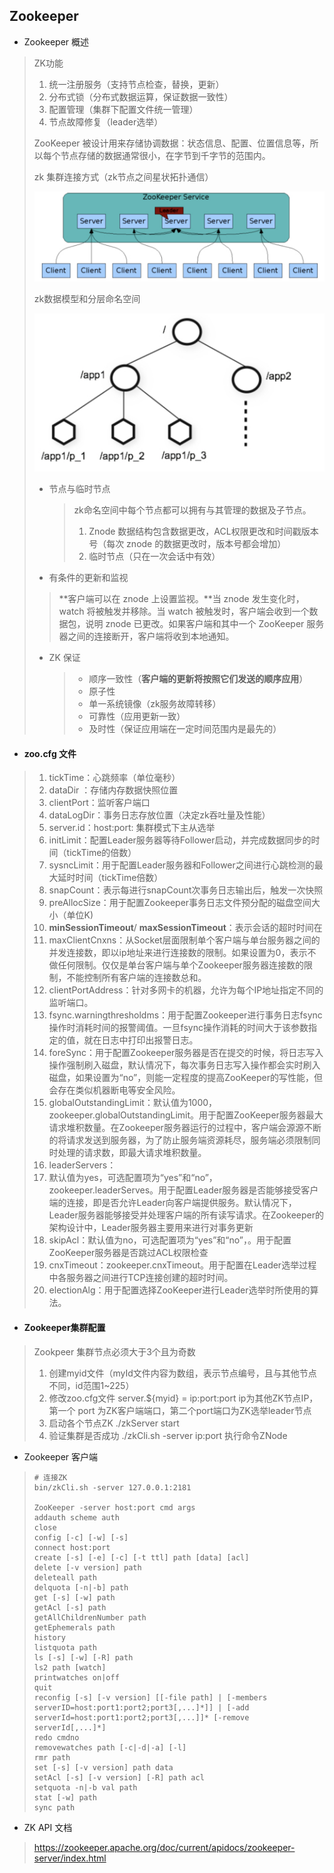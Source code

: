 ## Zookeeper

- Zookeeper 概述

> ZK功能
>
> 1. 统一注册服务（支持节点检查，替换，更新）
> 2. 分布式锁（分布式数据运算，保证数据一致性）
> 3. 配置管理（集群下配置文件统一管理）
> 4. 节点故障修复（leader选举）
>
> ZooKeeper 被设计用来存储协调数据：状态信息、配置、位置信息等，所以每个节点存储的数据通常很小，在字节到千字节的范围内。
>
> zk 集群连接方式（zk节点之间星状拓扑通信）
>
> ![image-20220123182256464](image-20220123182256464.png)
>
>  zk数据模型和分层命名空间
>
> <img src="image-20220123182508540.png" alt="image-20220123182508540" style="zoom:67%;" /> 
>
> - 节点与临时节点
>
>   > zk命名空间中每个节点都可以拥有与其管理的数据及子节点。
>   >
>   > 1. Znode 数据结构包含数据更改，ACL权限更改和时间戳版本号（每次 znode 的数据更改时，版本号都会增加）
>   > 2. 临时节点（只在一次会话中有效）
>
> - 有条件的更新和监视
>
> > **客户端可以在 znode 上设置监视。**当 znode 发生变化时，watch 将被触发并移除。当 watch 被触发时，客户端会收到一个数据包，说明 znode 已更改。如果客户端和其中一个 ZooKeeper 服务器之间的连接断开，客户端将收到本地通知。
>
> - ZK 保证
>
>   > - 顺序一致性（**客户端的更新将按照它们发送的顺序应用**）
>   > - 原子性
>   > - 单一系统镜像（zk服务故障转移）
>   > - 可靠性（应用更新一致）
>   > - 及时性（保证应用端在一定时间范围内是最先的）

 - #### **zoo.cfg 文件**
>1. tickTime：心跳频率（单位毫秒）
>2. dataDir ：存储内存数据快照位置
>3. clientPort：监听客户端口
>4. dataLogDir：事务日志存放位置（决定zk吞吐量及性能）
>5. server.id：host:port: 集群模式下主从选举
>6. initLimit：配置Leader服务器等待Follower启动，并完成数据同步的时间（tickTime的倍数）
>7. sysncLimit：用于配置Leader服务器和Follower之间进行心跳检测的最大延时时间（tickTime倍数）
>8. snapCount：表示每进行snapCount次事务日志输出后，触发一次快照
>9. preAllocSize：用于配置Zookeeper事务日志文件预分配的磁盘空间大小（单位K)
>10.  **minSessionTimeout**/ **maxSessionTimeout**：表示会话的超时时间在
>11. maxClientCnxns：从Socket层面限制单个客户端与单台服务器之间的并发连接数，即以ip地址来进行连接数的限制。如果设置为0，表示不做任何限制。仅仅是单台客户端与单个Zookeeper服务器连接数的限制，不能控制所有客户端的连接数总和。
>12. clientPortAddress：针对多网卡的机器，允许为每个IP地址指定不同的监听端口。
>13.  fsync.warningthresholdms：用于配置Zookeeper进行事务日志fsync操作时消耗时间的报警阈值。一旦fsync操作消耗的时间大于该参数指定的值，就在日志中打印出报警日志。
>14. foreSync：用于配置Zookeeper服务器是否在提交的时候，将日志写入操作强制刷入磁盘，默认情况下，每次事务日志写入操作都会实时刷入磁盘，如果设置为“no”，则能一定程度的提高ZooKeeper的写性能，但会存在类似机器断电等安全风险。
>15. globalOutstandingLimit：默认值为1000，zookeeper.globalOutstandingLimit。用于配置ZooKeeper服务器最大请求堆积数量。在Zookeeper服务器运行的过程中，客户端会源源不断的将请求发送到服务器，为了防止服务端资源耗尽，服务端必须限制同时处理的请求数，即最大请求堆积数量。
>16. leaderServers：
>17. 默认值为yes，可选配置项为“yes”和“no”，zookeeper.leaderServes。用于配置Leader服务器是否能够接受客户端的连接，即是否允许Leader向客户端提供服务。默认情况下，Leader服务器能够接受并处理客户端的所有读写请求。在Zookeeper的架构设计中，Leader服务器主要用来进行对事务更新
>18. skipAcl：默认值为no，可选配置项为“yes”和“no”，。用于配置ZooKeeper服务器是否跳过ACL权限检查
>19. cnxTimeout：zookeeper.cnxTimeout。用于配置在Leader选举过程中各服务器之间进行TCP连接创建的超时时间。
>20. electionAlg：用于配置选择ZooKeeper进行Leader选举时所使用的算法。

- #### **Zookeeper集群配置**

> Zookpeer 集群节点必须大于3个且为奇数
>
> 1. 创建myid文件（myId文件内容为数组，表示节点编号，且与其他节点不同，id范围1~225）
> 2. 修改zoo.cfg文件 server.${myid} = ip:port:port  ip为其他ZK节点IP，第一个 port 为ZK客户端端口，第二个port端口为ZK选举leader节点
> 3. 启动各个节点ZK   ./zkServer start
> 4. 验证集群是否成功  ./zkCli.sh -server ip:port  执行命令ZNode

- Zookeeper 客户端

> ~~~Shell
> # 连接ZK
> bin/zkCli.sh -server 127.0.0.1:2181
> 
> ZooKeeper -server host:port cmd args
> addauth scheme auth
> close
> config [-c] [-w] [-s]
> connect host:port
> create [-s] [-e] [-c] [-t ttl] path [data] [acl]
> delete [-v version] path
> deleteall path
> delquota [-n|-b] path
> get [-s] [-w] path
> getAcl [-s] path
> getAllChildrenNumber path
> getEphemerals path
> history
> listquota path
> ls [-s] [-w] [-R] path
> ls2 path [watch]
> printwatches on|off
> quit
> reconfig [-s] [-v version] [[-file path] | [-members serverID=host:port1:port2;port3[,...]*]] | [-add serverId=host:port1:port2;port3[,...]]* [-remove serverId[,...]*]
> redo cmdno
> removewatches path [-c|-d|-a] [-l]
> rmr path
> set [-s] [-v version] path data
> setAcl [-s] [-v version] [-R] path acl
> setquota -n|-b val path
> stat [-w] path
> sync path
> 
> ~~~

- ZK API 文档

> https://zookeeper.apache.org/doc/current/apidocs/zookeeper-server/index.html






